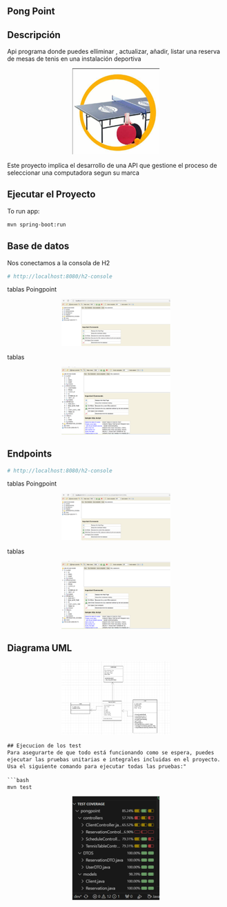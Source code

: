 ## Pong Point 

## Descripción

Api programa donde puedes elliminar , actualizar, añadir, listar una reserva de mesas de tenis en una instalación deportiva


<p align="center">
	  <img src= "https://github.com/mercyluz/RockPaperScissor/blob/main/logo.png"width=40% height=40%/>
</p>



Este proyecto implica el desarrollo de una API que gestione el proceso de seleccionar una computadora segun su marca




## Ejecutar el Proyecto

To run app:
```bash
mvn spring-boot:run
```
## Base de datos
Nos conectamos a la consola de H2

```bash
# http://localhost:8080/h2-console
```
tablas Poingpoint 
<p align="center">
  <img src= "https://github.com/mercyluz/RockPaperScissor/blob/main/cliente.png"width=50% height=50%/>
	
</p>
tablas 
<p align="center">
	  <img src= "https://github.com/mercyluz/RockPaperScissor/blob/main/alltables.png"width=50% height=50%/>

## Endpoints


```bash
# http://localhost:8080/h2-console
```
tablas Poingpoint 
<p align="center">
  <img src= "https://github.com/mercyluz/RockPaperScissor/blob/main/cliente.png"width=50% height=50%/>
	
</p>
tablas 
<p align="center">
	  <img src= "https://github.com/mercyluz/RockPaperScissor/blob/main/alltables.png"width=50% height=50%/>

## Diagrama UML
<p align="center">
	  <img src="https://github.com/mercyluz/RockPaperScissor/blob/main/umlproyectopersonal.png"width=50% height=50%/>
  
</p>




```
## Ejecucion de los test
Para asegurarte de que todo está funcionando como se espera, puedes ejecutar las pruebas unitarias e integrales incluidas en el proyecto. Usa el siguiente comando para ejecutar todas las pruebas:"

```bash
mvn test
```
<p align="center">
	   <img src= "https://github.com/mercyluz/RockPaperScissor/blob/main/testproyectopersonal.png"width=40% height=40%/>
</p>

